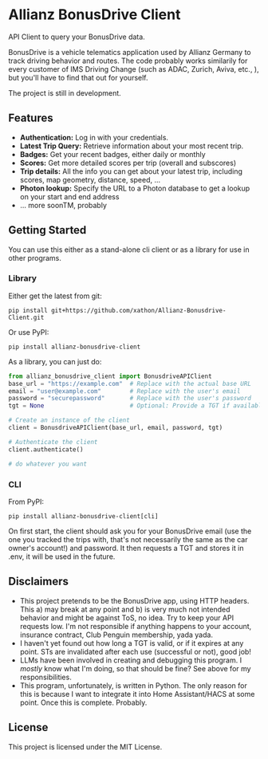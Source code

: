 # Allianz BonusDrive Client

API Client to query your BonusDrive data. 

BonusDrive is a vehicle telematics application used by Allianz Germany to track driving behavior and routes. The code probably works similarily for every customer of IMS Driving Change (such as ADAC, Zurich, Aviva, etc., ), but you'll have to find that out for yourself.

The project is still in development.

## Features

- **Authentication:** Log in with your credentials.
- **Latest Trip Query:** Retrieve information about your most recent trip.
- **Badges:** Get your recent badges, either daily or monthly
- **Scores:** Get more detailed scores per trip (overall and subscores)
- **Trip details:** All the info you can get about your latest trip, including scores, map geometry, distance, speed, ...
- **Photon lookup:** Specify the URL to a Photon database to get a lookup on your start and end address
- ... more soonTM, probably

## Getting Started
You can use this either as a stand-alone cli client or as a library for use in other programs.

### Library
Either get the latest from git:
```
pip install git+https://github.com/xathon/Allianz-Bonusdrive-Client.git
```
Or use PyPI:
```
pip install allianz-bonusdrive-client
```

As a library, you can just do:
```python
from allianz_bonusdrive_client import BonusdriveAPIClient
base_url = "https://example.com"  # Replace with the actual base URL
email = "user@example.com"        # Replace with the user's email
password = "securepassword"       # Replace with the user's password
tgt = None                        # Optional: Provide a TGT if available

# Create an instance of the client
client = BonusdriveAPIClient(base_url, email, password, tgt)

# Authenticate the client
client.authenticate()

# do whatever you want
```

### CLI
From PyPI:
```
pip install allianz-bonusdrive-client[cli]
```

On first start, the client should ask you for your BonusDrive email (use the one you tracked the trips with, that's not necessarily the same as the car owner's account!) and password. It then requests a TGT and stores it in .env, it will be used in the future.

## Disclaimers
- This project pretends to be the BonusDrive app, using HTTP headers. This a) may break at any point and b) is very much not intended behavior and might be against ToS, no idea. Try to keep your API requests low. I'm not responsible if anything happens to your account, insurance contract, Club Penguin membership, yada yada.
- I haven't yet found out how long a TGT is valid, or if it expires at any point. STs are invalidated after each use (successful or not), good job!
- LLMs have been involved in creating and debugging this program. I *mostly* know what I'm doing, so that should be fine? See above for my responsibilities.
- This program, unfortunately, is written in Python. The only reason for this is because I want to integrate it into Home Assistant/HACS at some point. Once this is complete. Probably.

## License

This project is licensed under the MIT License.
